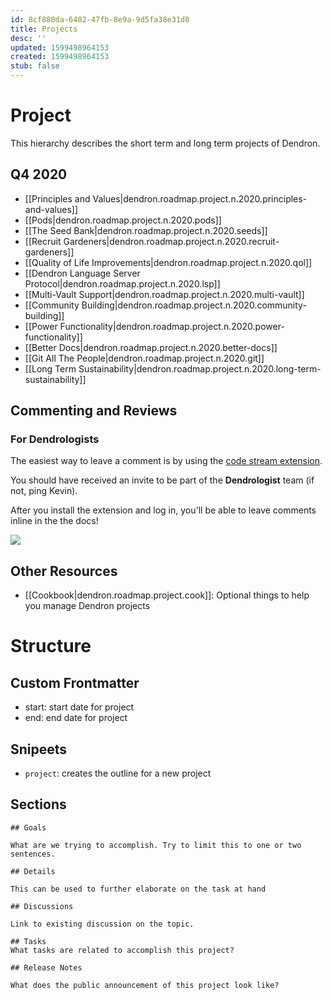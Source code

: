 ```yaml
---
id: 8cf880da-6402-47fb-8e9a-9d5fa38e31d0
title: Projects
desc: ''
updated: 1599498964153
created: 1599498964153
stub: false
---
```


# Project

This hierarchy describes the short term and long term projects of Dendron.

## Q4 2020
- [[Principles and Values|dendron.roadmap.project.n.2020.principles-and-values]]
- [[Pods|dendron.roadmap.project.n.2020.pods]]
- [[The Seed Bank|dendron.roadmap.project.n.2020.seeds]]
- [[Recruit Gardeners|dendron.roadmap.project.n.2020.recruit-gardeners]]
- [[Quality of Life Improvements|dendron.roadmap.project.n.2020.qol]]
- [[Dendron Language Server Protocol|dendron.roadmap.project.n.2020.lsp]]
- [[Multi-Vault Support|dendron.roadmap.project.n.2020.multi-vault]]
- [[Community Building|dendron.roadmap.project.n.2020.community-building]]
- [[Power Functionality|dendron.roadmap.project.n.2020.power-functionality]]
- [[Better Docs|dendron.roadmap.project.n.2020.better-docs]]
- [[Git All The People|dendron.roadmap.project.n.2020.git]]
- [[Long Term Sustainability|dendron.roadmap.project.n.2020.long-term-sustainability]]

## Commenting and Reviews

### For Dendrologists
The easiest way to leave a comment is by using the [code stream extension](https://marketplace.visualstudio.com/items?itemName=CodeStream.codestream).

You should have received an invite to be part of the **Dendrologist** team (if not, ping Kevin).  

After you install the extension and log in, you'll be able to leave comments inline in the the docs!

![](https://foundation-prod-assetspublic53c57cce-8cpvgjldwysl.s3-us-west-2.amazonaws.com/assets/images/project.code-stream.gif)


## Other Resources

- [[Cookbook|dendron.roadmap.project.cook]]: Optional things to help you manage Dendron projects

# Structure

## Custom Frontmatter
- start: start date for project
- end: end date for project

## Snipeets
- `project`: creates the outline for a new project

## Sections

```
## Goals

What are we trying to accomplish. Try to limit this to one or two sentences. 

## Details

This can be used to further elaborate on the task at hand

## Discussions

Link to existing discussion on the topic. 

## Tasks
What tasks are related to accomplish this project?

## Release Notes

What does the public announcement of this project look like?
```
